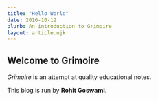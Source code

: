 ```yaml
---
title: "Hello World"
date: 2016-10-12
blurb: An introduction to Grimoire
layout: article.njk
---
```


## Welcome to Grimoire

*Grimoire* is an attempt at quality educational notes.

This blog is run by **Rohit Goswami**.